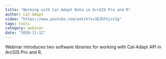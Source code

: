 ```yaml
---
title: "Working with Cal-Adapt Data in ArcGIS Pro and R"
author: Cal-Adapt
video: "https://www.youtube.com/watch?v=1EZhFXjvcIg"
tags: tools
category: webinar
date: "2020-11-12"
---
```


Webinar introduces two software libraries for working with Cal-Adapt API in ArcGIS Pro and R.